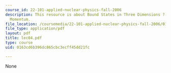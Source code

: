 ```yaml
---
course_id: 22-101-applied-nuclear-physics-fall-2006
description: This resource is about Bound States in Three Dimensions ? Orbital Angular
  Momentum.
file_location: /coursemedia/22-101-applied-nuclear-physics-fall-2006/0163cd6b396dc865cbc3ecff45dd21fc_lec04.pdf
file_type: application/pdf
layout: pdf
title: lec04.pdf
type: course
uid: 0163cd6b396dc865cbc3ecff45dd21fc

---
```

None